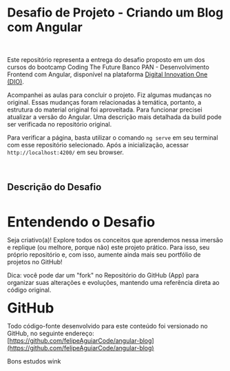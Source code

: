 # Desafio de Projeto - Criando um Blog com Angular

<br>

Este repositório representa a entrega do desafio proposto em um dos cursos do bootcamp Coding The Future Banco PAN - Desenvolvimento Frontend com Angular, disponível na plataforma [Digital Innovation One (DIO)](https://www.dio.me/).

Acompanhei as aulas para concluir o projeto. Fiz algumas mudanças no original. Essas mudanças foram relacionadas à temática, portanto, a estrutura do material original foi aproveitada. Para funcionar precisei atualizar a versão do Angular. Uma descrição mais detalhada da build pode ser verificada no repositório original.

Para verificar a página, basta utilizar o comando `ng serve` em seu terminal com esse repositório selecionado. Após a inicialização, acessar `http://localhost:4200/` em seu browser.

<br>

## Descrição do Desafio

<br>

<font size = "6">**Entendendo o Desafio** </font>

Seja criativo(a)! Explore todos os conceitos que aprendemos nessa imersão e replique (ou melhore, porque não) este projeto prático. Para isso, seu próprio repositório e, com isso, aumente ainda mais seu portfólio de projetos no GitHub!
 
Dica: você pode dar um "fork" no Repositório do GitHub (App) para organizar suas alterações e evoluções, mantendo uma referência direta ao código original.
 
<font size = "6">**GitHub** </font>

Todo código-fonte desenvolvido para este conteúdo foi versionado no GitHub, no seguinte endereço: [https://github.com/felipeAguiarCode/angular-blog](https://github.com/felipeAguiarCode/angular-blog)

Bons estudos wink
 
</br>
